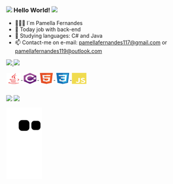 ### <img src="https://github.com/TheDudeThatCode/TheDudeThatCode/blob/master/Assets/Earth.gif" width="24px">  Hello World! <img src="https://github.com/TheDudeThatCode/TheDudeThatCode/blob/master/Assets/Mario_Hello_Big.gif" width="30px">

- 👩🏻‍💻 I´m Pamella Fernandes
- 🔭 Today job with back-end
- 🌱 Studying languages: C# and Java
- 📫 Contact-me on e-mail: pamellafernandes117@gmail.com or pamellafernandes119@outlook.com

<div>
  <a href="https://github.com/pamellafernandes">
  <img height="180em" src="https://github-readme-stats.vercel.app/api?username=pamellafernandes&show_icons=false&theme=midnight-purple&include_all_commits=false&count_private=true"/>
  <img height="180em" src="https://github-readme-stats.vercel.app/api/top-langs/?username=pamellafernandes&layout=compact&langs_count=7&theme=midnight-purple"/>
</div>
  
  <div style="display: inline_block"><br>
  <img align="center" alt="Pamella-Java" height="30" width="40" src="https://raw.githubusercontent.com/devicons/devicon/master/icons/java/java-plain.svg">
  <img align="center" alt="Pamella-Csharp" height="30" width="40" src="https://raw.githubusercontent.com/devicons/devicon/master/icons/csharp/csharp-original.svg">
  <img align="center" alt="Pamella-HTML" height="30" width="40" src="https://raw.githubusercontent.com/devicons/devicon/master/icons/html5/html5-original.svg">
  <img align="center" alt="Pamella-CSS" height="30" width="40" src="https://raw.githubusercontent.com/devicons/devicon/master/icons/css3/css3-original.svg">
  <img align="center" alt="Pamella-Javascript" height="30" width="40" src="https://raw.githubusercontent.com/devicons/devicon/master/icons/javascript/javascript-plain.svg">
 
  
</div>
  
  ##
  
  <div>
    <a href = "mailto:pamellafernandes117@gmail.com"><img src="https://img.shields.io/badge/Gmail-D14836?style=for-the-badge&logo=gmail&logoColor=white" target="_blank"></a>
    <a href="https://www.linkedin.com/in/pamella-fernandes-b83392196" target="_blank"><img src="https://img.shields.io/badge/-LinkedIn-%230077B5?style=for-the-badge&logo=linkedin&logoColor=white" target="_blank"></a> 
  </div>
  
 ![Snake animation](https://github.com/pamellafernandes/pamellafernandes/blob/output/github-contribution-grid-snake.svg)
  


